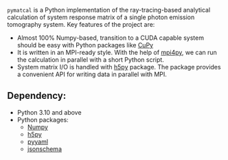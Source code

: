 `pymatcal` is a Python implementation of the ray-tracing-based analytical calculation of system response matrix of a single photon emission tomography system. Key features of the project are:
- Almost 100% Numpy-based, transition to a CUDA capable system should be easy with Python packages like [CuPy](https://cupy.dev/)
- It is written in an MPI-ready style. With the help of [mpi4py](https://mpi4py.readthedocs.io/en/stable/), we can run the calculation in parallel with a short Python script.
- System matrix I/O is handled with [h5py](https://docs.h5py.org/en/stable/) package. The package provides a convenient API for writing data in parallel with MPI.

## Dependency:
- Python 3.10 and above
- Python packages:
    - [Numpy](https://numpy.org/install/)
    - [h5py](https://pypi.org/project/h5py/)
    - [pyyaml](https://pypi.org/project/PyYAML/)
    - [jsonschema](https://python-jsonschema.readthedocs.io/en/stable/)